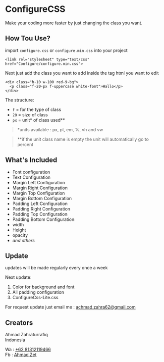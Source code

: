 # ConfigureCSS

Make your coding more faster by just changing the class you want.

## How Tou Use?

import `configure.css` or `configure.min.css` into your project<br>

```
<link rel="stylesheet" type="text/css" href="Configure/configure.min.css">
```

Next just add the class you want to add inside the tag html you want to edit<br>

```
<div class="h-10 w-100 red-9-bg">
  <p class="f-20-px f-uppercase white-font">Hallo</p>
</div>
```
The structure:

- `f`  = for the type of class
- `20` = size of class
- `px` = unit* of class used**

> *units available : px, pt, em, %, vh and vw

> **if the unit class name is empty the unit will automatically go to percent
 
## What's Included

<ul>
  <li>Font configuration</li>
  <li>Text Configuration</li>
  <li>Margin Left Configuration</li>
  <li>Margin Right Configuration</li>
  <li>Margin Top Configuration</li>
  <li>Margin Bottom Configuration</li>
  <li>Padding Left Configuration</li>
  <li>Padding Right Configuration</li>
  <li>Padding Top Configuration</li>
  <li>Padding Bottom Configuration</li>
  <li>width</li>
  <li>Height</li>
  <li>opacity</li>
  <li><i>and others</i></li>
 </ul>

## Update

updates will be made regularly every once a week <br>

Next update:
<ol> 
  <li>Color for background and font</li>
  <li>All padding configuration</li>
  <li>ConfigureCss-Lite.css</li>
</ol>

For request update just email me : <a href="mailto:achmad.zahra62@gmail.com">achmad.zahra62@gmail.com</a>

## Creators

Ahmad Zahraturrafiq<br>
Indonesia

Wa : <a href="https://wa.me/6281312119466?text=Hello%20Zet">+62 81312119466</a><br>
Fb : <a href="https://web.facebook.com/rfq.ns">Ahmad Zet </a>
